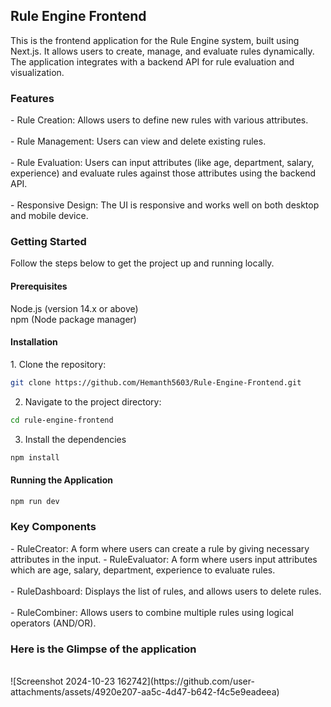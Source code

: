 <h2>Rule Engine Frontend</h2>
This is the frontend application for the Rule Engine system, built using Next.js. It allows users to create, manage, and evaluate rules dynamically. The application integrates with a backend API for rule evaluation and visualization.
<br>
<h3>Features</h3>
 - Rule Creation: Allows users to define new rules with various attributes. <br> <br>
 - Rule Management: Users can view and delete existing rules. <br><br>
 - Rule Evaluation: Users can input attributes (like age, department, salary, experience) and evaluate rules against those attributes using the backend API.<br><br>
 - Responsive Design: The UI is responsive and works well on both desktop and mobile device. <br>


<h3> Getting Started</h3>
Follow the steps below to get the project up and running locally.

<h4>Prerequisites</h4>

Node.js (version 14.x or above) <br>
npm (Node package manager) <br>
<h4>Installation</h4>
1. Clone the repository:

```bash
git clone https://github.com/Hemanth5603/Rule-Engine-Frontend.git
```

2. Navigate to the project directory:

```bash
cd rule-engine-frontend
```

3. Install the dependencies

```bash
npm install
```

<h4>Running the Application</h4>

```bash
npm run dev
```

<h3>Key Components</h3> <be>
 - RuleCreator: A form where users can create a rule by giving necessary attributes in the input.
 - RuleEvaluator: A form where users input attributes which are age, salary, department, experience to evaluate rules. 
<br> <br>
 - RuleDashboard: Displays the list of rules, and allows users to delete rules.<br><br>
 - RuleCombiner: Allows users to combine multiple rules using logical operators (AND/OR).<br><be>

<h3>Here is the Glimpse of the application</h3>
<br/>
![Screenshot 2024-10-23 162742](https://github.com/user-attachments/assets/4920e207-aa5c-4d47-b642-f4c5e9eadeea)



